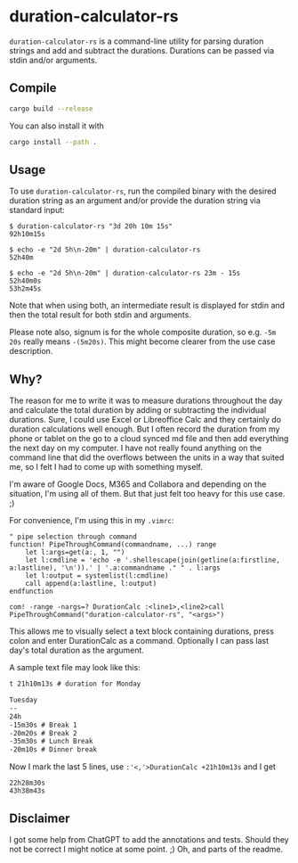 # duration-calculator-rs

`duration-calculator-rs` is a command-line utility for parsing duration strings and add and subtract the durations. Durations can be passed via stdin and/or arguments.

## Compile

```sh
cargo build --release
```

You can also install it with
```sh
cargo install --path .
```

## Usage

To use `duration-calculator-rs`, run the compiled binary with the desired duration string as an argument and/or provide the duration string via standard input:
  
```fish
$ duration-calculator-rs "3d 20h 10m 15s"
92h10m15s

$ echo -e "2d 5h\n-20m" | duration-calculator-rs
52h40m

$ echo -e "2d 5h\n-20m" | duration-calculator-rs 23m - 15s
52h40m0s
53h2m45s
```
  
Note that when using both, an intermediate result is displayed for stdin and then the total result for both stdin and arguments.
  
Please note also, signum is for the whole composite duration, so e.g. `-5m 20s` really means `-(5m20s)`. This might become clearer from the use case description.

## Why?

The reason for me to write it was to measure durations throughout the day and calculate the total duration by adding or subtracting the individual durations. Sure, I could use Excel or Libreoffice Calc and they certainly do duration calculations well enough. But I often record the duration from my phone or tablet on the go to a cloud synced md file and then add everything the next day on my computer. I have not really found anything on the command line that did the overflows between the units in a way that suited me, so I felt I had to come up with something myself.  
  
I'm aware of Google Docs, M365 and Collabora and depending on the situation, I'm using all of them. But that just felt too heavy for this use case. ;)
  
For convenience, I'm using this in my `.vimrc`:

```vim
" pipe selection through command
function! PipeThroughCommand(commandname, ...) range
    let l:args=get(a:, 1, "")
    let l:cmdline = 'echo -e '.shellescape(join(getline(a:firstline, a:lastline), '\n')).' | '.a:commandname ." " . l:args
    let l:output = systemlist(l:cmdline)
    call append(a:lastline, l:output)
endfunction

com! -range -nargs=? DurationCalc :<line1>,<line2>call PipeThroughCommand("duration-calculator-rs", "<args>")
```
  
This allows me to visually select a text block containing durations, press colon and enter DurationCalc as a command. Optionally I can pass last day's total duration as the argument.

A sample text file may look like this:

```md
t 21h10m13s # duration for Monday

Tuesday
--
24h
-15m30s # Break 1
-20m20s # Break 2
-35m30s # Lunch Break
-20m10s # Dinner break
```
  
Now I mark the last 5 lines, use `:'<,'>DurationCalc +21h10m13s` and I get
```
22h28m30s
43h38m43s
```

## Disclaimer

I got some help from ChatGPT to add the annotations and tests. Should they not be correct I might notice at some point. ;) Oh, and parts of the readme.
